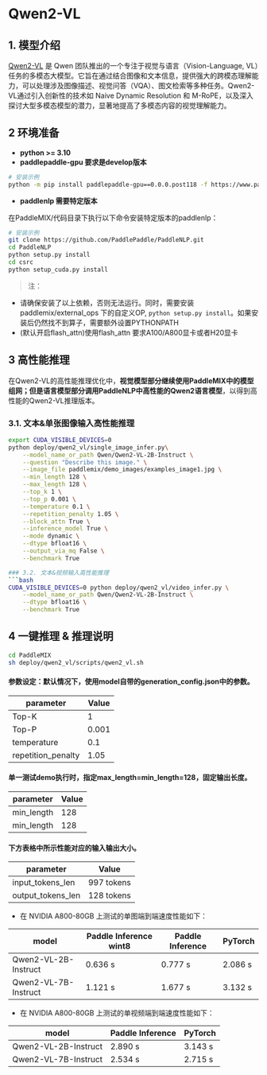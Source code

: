 # Qwen2-VL

## 1. 模型介绍

[Qwen2-VL](https://qwenlm.github.io/blog/qwen2-vl/) 是 Qwen 团队推出的一个专注于视觉与语言（Vision-Language, VL）任务的多模态大模型。它旨在通过结合图像和文本信息，提供强大的跨模态理解能力，可以处理涉及图像描述、视觉问答（VQA）、图文检索等多种任务。Qwen2-VL通过引入创新性的技术如 Naive Dynamic Resolution 和 M-RoPE，以及深入探讨大型多模态模型的潜力，显著地提高了多模态内容的视觉理解能力。

## 2 环境准备

- **python >= 3.10**
- **paddlepaddle-gpu 要求是develop版本**
```bash
# 安装示例
python -m pip install paddlepaddle-gpu==0.0.0.post118 -f https://www.paddlepaddle.org.cn/whl/linux/gpu/develop.html
```

- **paddlenlp 需要特定版本**

在PaddleMIX/代码目录下执行以下命令安装特定版本的paddlenlp：
```bash
# 安装示例
git clone https://github.com/PaddlePaddle/PaddleNLP.git
cd PaddleNLP
python setup.py install
cd csrc
python setup_cuda.py install
```

> 注：
* 请确保安装了以上依赖，否则无法运行。同时，需要安装 paddlemix/external_ops 下的自定义OP, `python setup.py install`。如果安装后仍然找不到算子，需要额外设置PYTHONPATH
* (默认开启flash_attn)使用flash_attn 要求A100/A800显卡或者H20显卡

## 3 高性能推理

在Qwen2-VL的高性能推理优化中，**视觉模型部分继续使用PaddleMIX中的模型组网；但是语言模型部分调用PaddleNLP中高性能的Qwen2语言模型**，以得到高性能的Qwen2-VL推理版本。

### 3.1. 文本&单张图像输入高性能推理
```bash
export CUDA_VISIBLE_DEVICES=0
python deploy/qwen2_vl/single_image_infer.py\
    --model_name_or_path Qwen/Qwen2-VL-2B-Instruct \
    --question "Describe this image." \
    --image_file paddlemix/demo_images/examples_image1.jpg \
    --min_length 128 \
    --max_length 128 \
    --top_k 1 \
    --top_p 0.001 \
    --temperature 0.1 \
    --repetition_penalty 1.05 \
    --block_attn True \
    --inference_model True \
    --mode dynamic \
    --dtype bfloat16 \
    --output_via_mq False \
    --benchmark True

### 3.2. 文本&视频输入高性能推理
```bash
CUDA_VISIBLE_DEVICES=0 python deploy/qwen2_vl/video_infer.py \
    --model_name_or_path Qwen/Qwen2-VL-2B-Instruct \
    --dtype bfloat16 \
    --benchmark True
```



## 4 一键推理 & 推理说明
```bash
cd PaddleMIX
sh deploy/qwen2_vl/scripts/qwen2_vl.sh
```
#### 参数设定：默认情况下，使用model自带的generation_config.json中的参数。
|     parameter      |      Value     |
| ------------------ | -------------- |
|       Top-K        |       1        |
|       Top-P        |     0.001      |
|    temperature     |      0.1       |
| repetition_penalty |      1.05      |

#### 单一测试demo执行时，指定max_length=min_length=128，固定输出长度。
|     parameter      |      Value     |
| ------------------ | -------------- |
|     min_length     |       128      |
|     min_length     |       128      |


#### 下方表格中所示性能对应的输入输出大小。
|     parameter      |      Value     |
| ------------------ | -------------- |
|  input_tokens_len  |  997 tokens    |
|  output_tokens_len |  128 tokens    |

- 在 NVIDIA A800-80GB 上测试的单图端到端速度性能如下：

| model                  | Paddle Inference wint8 | Paddle Inference|    PyTorch   |
| ---------------------- | ---------------------- | --------------- | ------------ |
| Qwen2-VL-2B-Instruct   |         0.636 s        |      0.777 s    |    2.086 s   |
| Qwen2-VL-7B-Instruct   |         1.121 s        |      1.677 s    |    3.132 s   |


- 在 NVIDIA A800-80GB 上测试的单视频端到端速度性能如下：

| model                  | Paddle Inference|    PyTorch   |
| ---------------------- | --------------- | ------------ |
| Qwen2-VL-2B-Instruct   |      2.890 s    |     3.143 s  |
| Qwen2-VL-7B-Instruct   |      2.534 s    |     2.715 s  |
